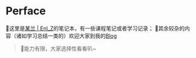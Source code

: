 # Perface

  💬这里是[某兰 | Enl_Z](https://enl-z.github.io/Notebook/)的笔记本，有一些课程笔记或者学习记录；
  💬其余较杂的内容（诸如学习总结一类的）欢迎大家到我的[Blog](https://enl-z.github.io/)
  
> 👀能力有限，大家选择性看看叭~